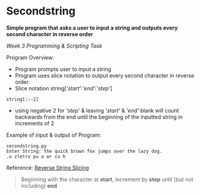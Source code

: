 # Secondstring

**Simple program that asks a user to input a string and outputs every second character in reverse order**

*Week 3 Programming & Scripting Task*

Program Overview:
- Program prompts user to input a string
- Program uses slice notation to output every second character in reverse order.
- Slice notation string\[*'start'*:*'end'*:*'step'*]
```
string[::-2]
```
  - using negative 2 for *'step'* & leaving *'start'*
& *'end'* blank will count backwards from the end until the beginning of the inputted string in increments of 2

Example of input & output of Program:
```
secondstring.py
Enter String: the quick brown fox jumps over the lazy dog.
.o zletrv pu o wr cu h
```

Reference:
[Reverse String Slicing](https://stackoverflow.com/questions/21617586/reverse-string-string-1-works-but-string0-1-and-others-dont)

> Beginning with the character at **start**, increment by **step** until (but not including) **end**

